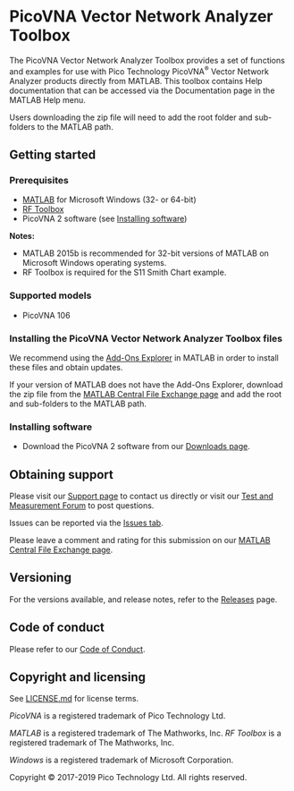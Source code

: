 # PicoVNA Vector Network Analyzer Toolbox

The PicoVNA Vector Network Analyzer Toolbox provides a set of functions and examples for use with Pico Technology PicoVNA<sup>®</sup> Vector Network Analyzer products directly from MATLAB. 
This toolbox contains Help documentation that can be accessed via the Documentation page in the MATLAB Help menu.

Users downloading the zip file will need to add the root folder and sub-folders to the MATLAB path.

## Getting started

### Prerequisites

* [MATLAB](https://uk.mathworks.com/products/matlab.html) for Microsoft Windows (32- or 64-bit)
* [RF Toolbox](https://uk.mathworks.com/products/rftoolbox.html)
* PicoVNA 2 software (see [Installing software](#installing-software))

**Notes:**

* MATLAB 2015b is recommended for 32-bit versions of MATLAB on Microsoft Windows operating systems.
* RF Toolbox is required for the S11 Smith Chart example.

### Supported models

* PicoVNA 106

### Installing the PicoVNA Vector Network Analyzer Toolbox files

We recommend using the [Add-Ons Explorer](https://uk.mathworks.com/help/matlab/matlab_env/get-add-ons.html) in MATLAB in order to install these files and obtain updates.

If your version of MATLAB does not have the Add-Ons Explorer, download the zip file from the [MATLAB Central File Exchange page](https://uk.mathworks.com/matlabcentral/fileexchange/66035-picovna-vector-network-analyzer-toolbox)
 and add the root and sub-folders to the MATLAB path.
 
### Installing software

* Download the PicoVNA 2 software from our [Downloads page](https://www.picotech.com/downloads).

## Obtaining support

Please visit our [Support page](https://www.picotech.com/tech-support) to contact us directly or visit our [Test and Measurement Forum](https://www.picotech.com/support/forum71.html) to post questions.

Issues can be reported via the [Issues tab](https://github.com/picotech/picosdk-matlab-picovna-vector-network-analyzer-toolbox/issues).

Please leave a comment and rating for this submission on our [MATLAB Central File Exchange page](https://uk.mathworks.com/matlabcentral/fileexchange/66035-picovna-vector-network-analyzer-toolbox).

## Versioning

For the versions available, and release notes, refer to the [Releases](https://github.com/picotech/picosdk-matlab-picovna-vector-network-analyzer-toolbox/releases) page.

## Code of conduct

Please refer to our [Code of Conduct](.github/CODE_OF_CONDUCT.md).

## Copyright and licensing

See [LICENSE.md](LICENSE.md) for license terms.

*PicoVNA* is a registered trademark of Pico Technology Ltd.

*MATLAB* is a registered trademark of The Mathworks, Inc. *RF Toolbox* is a registered trademark of The Mathworks, Inc.

*Windows* is a registered trademark of Microsoft Corporation.

Copyright © 2017-2019 Pico Technology Ltd. All rights reserved.
